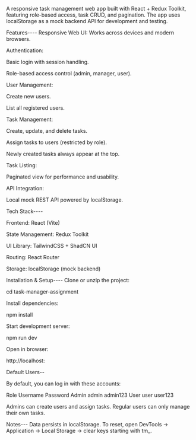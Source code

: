 A responsive task management web app built with React + Redux Toolkit, featuring role-based access, task CRUD, and pagination.
The app uses localStorage as a mock backend API for development and testing. 

 Features----
Responsive Web UI: Works across devices and modern browsers.

Authentication:

Basic login with session handling.

Role-based access control (admin, manager, user).

User Management:

Create new users.

List all registered users.

Task Management:

Create, update, and delete tasks.

Assign tasks to users (restricted by role).

Newly created tasks always appear at the top.

Task Listing:

Paginated view for performance and usability.

API Integration:

Local mock REST API powered by localStorage.


Tech Stack----

Frontend: React (Vite)

State Management: Redux Toolkit

UI Library: TailwindCSS + ShadCN UI

Routing: React Router

Storage: localStorage (mock backend)

 Installation & Setup----
Clone or unzip the project:

cd task-manager-assignment


Install dependencies:

npm install


Start development server:

npm run dev


Open in browser:

http://localhost:

 Default Users--

By default, you can log in with these accounts:

Role	Username	Password
Admin	admin	admin123
User	user	user123

Admins can create users and assign tasks. Regular users can only manage their own tasks.

 
 Notes---
Data persists in localStorage.
To reset, open DevTools → Application → Local Storage → clear keys starting with tm_.


